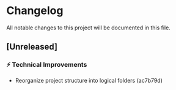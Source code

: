 # Changelog

All notable changes to this project will be documented in this file.

## [Unreleased]

### ⚡ Technical Improvements
- Reorganize project structure into logical folders (ac7b79d)

